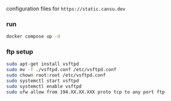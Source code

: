 configuration files for `https://static.cansu.dev`

### run
```bash
docker compose up -d
```
### ftp setup
```bash
sudo apt-get install vsftpd
sudo mv -f ./vsftpd.conf /etc/vsftpd.conf
sudo chown root:root /etc/vsftpd.conf
sudo systemctl start vsftpd
sudo systemctl enable vsftpd
sudo ufw allow from 194.XX.XX.XXX proto tcp to any port ftp
```